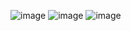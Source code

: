 ![image](https://github.com/user-attachments/assets/ad4b28fe-e15f-49f7-98f9-d4dff810f550)
![image](https://github.com/user-attachments/assets/86efd5cb-4f8c-4b54-a0ef-9acf8108f8f3)
![image](https://github.com/user-attachments/assets/3f2bd186-27dc-45fd-9e22-6d67ab866eb4)

